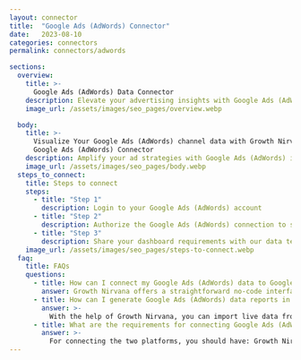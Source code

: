 ```yaml
---
layout: connector
title:  "Google Ads (AdWords) Connector"
date:   2023-08-10
categories: connectors
permalink: connectors/adwords

sections:
  overview:
    title: >-
      Google Ads (AdWords) Data Connector
    description: Elevate your advertising insights with Google Ads (AdWords) integration. Seamlessly merge ad data from Google Ads with Looker Studio's analytical capabilities, unlocking insights that power ad strategies, customer engagement, and campaign performance.
    image_url: /assets/images/seo_pages/overview.webp

  body:
    title: >-
      Visualize Your Google Ads (AdWords) channel data with Growth Nirvana's
      Google Ads (AdWords) Connector
    description: Amplify your ad strategies with Google Ads (AdWords) insights integrated into Looker Studio.
    image_url: /assets/images/seo_pages/body.webp
  steps_to_connect:
    title: Steps to connect
    steps:
      - title: "Step 1"
        description: Login to your Google Ads (AdWords) account
      - title: "Step 2"
        description: Authorize the Google Ads (AdWords) connection to send data to Growth Nirvana
      - title: "Step 3"
        description: Share your dashboard requirements with our data team. We will build the report for you.
    image_url: /assets/images/seo_pages/steps-to-connect.webp
  faq:
    title: FAQs
    questions:
      - title: How can I connect my Google Ads (AdWords) data to Google Data Studio/Looker Studio?
        answer: Growth Nirvana offers a straightforward no-code interface to connect to Google Ads (AdWords) data sources.
      - title: How can I generate Google Ads (AdWords) data reports in Looker Studio?
        answer: >-
          With the help of Growth Nirvana, you can import live data from Google Ads (AdWords) into Looker Studio. These data can be viewed in charts, tables, and dashboards to generate branded reports that can be shared instantly.
      - title: What are the requirements for connecting Google Ads (AdWords) and Looker Studio?
        answer: >-
          For connecting the two platforms, you should have: Growth Nirvana Account and Google Ads (AdWords) Ads Account
---
```

